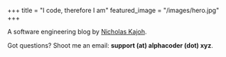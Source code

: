 +++
title = "I code, therefore I am"
featured_image = "/images/hero.jpg"
+++

A software engineering blog by [Nicholas Kajoh](https://terna.dev).

Got questions? Shoot me an email: __support (at) alphacoder (dot) xyz__.
